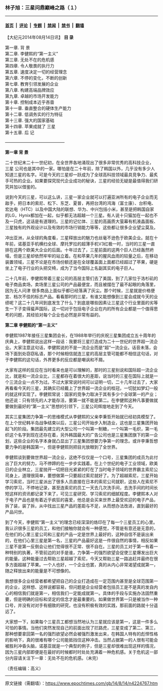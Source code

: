 ### 林子旭：三星问鼎巅峰之路（１）

---

#### [首页](../../../..?n4224767) &nbsp;|&nbsp; [评论](../../../../../epoch-comment?n4224767) &nbsp;|&nbsp; [专题](../../../../../epoch-special?n4224767) &nbsp;|&nbsp; [禁闻](../../../../../epoch-news?n4224767) &nbsp;|&nbsp; [禁书](../../../../../books?n4224767) &nbsp;|&nbsp; [翻墙](https://github.com/gfw-breaker/nogfw/blob/master/README.md?n4224767)


<div class="post_content" id="artbody" itemprop="articleBody">
 <!-- article content begin -->
 <p>
  【大纪元2014年08月14日讯】
  <b>
   目 录
  </b>
 </p>
 <p>
  第一章.    背 景
  <br/>
  第二章.    李健熙的“第一主义”
  <br/>
  第三章.    无处不在的危机感
  <br/>
  第四章.    令人敬畏的执行力
  <br/>
  第五章.    速度决定一切的经营理念
  <br/>
  第六章.    不停的变化，不断的创新
  <br/>
  第七章.    教育引领发展的企业
  <br/>
  第八章.    构建高端品牌效应
  <br/>
  第九章.    卓越的市场开发能力
  <br/>
  第十章.    控制成本近乎吝啬
  <br/>
  第十一章.  垂直整合的硬体生产能力
  <br/>
  第十二章.  低调务实的行为特征
  <br/>
  第十三章.  强大的国家基础
  <br/>
  第十四章.  苹果成就了
  <ok href="https://www.epochtimes.com/gb/tag/%E4%B8%89%E6%98%9F.html">
   三星
  </ok>
  <br/>
  第十五章.  后 记
 </p>
 <p>
  ——————————————
 </p>
 <p>
  <b>
   第一章  背  景
  </b>
 </p>
 <p>
  二十世纪末二十一世纪初，在全世界各地涌现出了很多非常优秀的高科技企业，
  <ok href="https://www.epochtimes.com/gb/tag/%E4%B8%89%E6%98%9F.html">
   三星
  </ok>
  公司也是其中的一家。哪怕是在二十年前，除了韩国以外，几乎没有多少人知道三星的名字。可是今天的三星却一跃成为了全球高科技领域最具竞争力、最炙手可热的企业。如果要探究现代企业成功的秘诀，三星的经验无疑是最值得我们研究并加以借鉴的。
 </p>
 <p>
  说到今天的三星，可以这么讲，三星一家企业就可以打遍亚洲所有的电子企业而无敌手，把日本的索尼、松下、东芝、夏普，再把台湾的鸿海（富士康）、台积电、宏达电（HTC）以及中国大陆的联想、华为、中兴包括小米，甚至是把韩国自家的LG，Hynix都加在一起，似乎都无法超越一个三星。有人说十只猫加在一起也不及一只虎，这话是有道理的。三星的记忆体、三星的高画质大萤幕有机液晶面板、三星独有的外观设计以及有效的市场行销能力等等，这些都让很多企业望尘莫及。
 </p>
 <p>
  冲出亚洲，从全球的角度看，三星释放出的魅力也丝毫不逊色于欧美企业。就在十年前，诺基亚手机横扫全球、摩托罗拉的超薄手机V3红极一时，当时的三星一直排在这两个欧美大企业的后面。十年过去了，三星前面的这两个巨人已经轰然坍塌，但是三星却依然牢牢的站立着。在和苹果几年的腥风血雨的较量之后，在移动装置领域，三星不论是在市场份额还是在全球覆盖面上面都已经超过了苹果，硬是坐上了电子行业的头把交椅，成为了当今国际上名副其实的电子巨人。
 </p>
 <p>
  二十几年前，李健熙带着三星公司的高层主管们去了美国，到了几家位于洛杉矶的电子商品卖场，卖场里三星公司的产品最便宜，而且被摆在了最不起眼的角落里，因为无人问津 很多商品上面似乎都已经落满了灰尘。那个时候，三星就是价格便宜、档次不佳的标志产品。看看那时的三星，有谁又能想像到三星会成就今天的业绩呢？这二十几年间到底发生了什么？到底是哪些因素让三星这个行业里面的劣等生一下子变得蜚声国际，这一切对于包括电子企业在内的所有企业都是一个值得思考的问题，其经验对每个企业也必然是非常有益的。
 </p>
 <p>
  <b>
   第二章  李健熙的“第一主义”
  </b>
 </p>
 <p>
  李健熙1987年接任三星集团会长，在1988年举行的庆祝三星集团成立五十周年的庆典上，李健熙说出这样一段话：我要将三星打造成为二十一世纪的世界超一流企业。大家注意这句话，李健熙说的不是一流企业而是“超”一流企业。话音未落，会场下面到处窃窃私语，那个时候相信就连三星的高层主管可能都不相信这句话，对于李健熙的这句话，外界更多的反应都是嘲讽和不屑。
 </p>
 <p>
  大家有这样的反应在当时看来也是可以理解的，那时的三星别说和国际超一流企业比，就是和一流企业比，三星都存在着很大的差距，说当时的三星在国际上就是一个三流企业一点不为过。不过大家常说时间可以证明一切，二十几年过去了，大家再看看今天的三星，其确实已经戴上了世界超一流企业的桂冠，一切犹如梦幻一般的就这样实现了。李健熙常说：国家的竞争力取决于其有多少个全球第一的产业；他还说：只有领先的人才能存活，要第一就不能是第二。在李健熙这种凡事要做就要做到最好的“第一主义”思想的引领下，三星公司辉煌地走到了今天。
 </p>
 <p>
  其实三星集团力争第一的思维模式从李健熙的父亲李秉哲开始就已经初具模型了。在上个世纪韩半岛战争结束以后，三星公司开始步入制造业，这也是三星集团开始起飞的阶段。集团最先建立的大型公司一个叫第一制糖，一个叫第一毛织，第一毛织这个名字到现在还存在着，另外韩国最大的广告公司也是三星集团旗下的第一企划，这些企业的名字本身就凸显出了三星集团想要力争第一的理念。或许李秉哲想要力争的是韩国第一，但是李健熙则把目光放眼到了全世界。
 </p>
 <p>
  李健熙谈到要做世界超一流企业，这绝不仅仅是一个口号，三星集团的成员为此付出了巨大的努力，马不停蹄的在一步步实践着。在上个世纪的电子工业领域，欧美日的企业林立，三星抛开一切把目光紧紧的盯在了当时电子领域的世界霸主索尼公司身上，道理很简单，要想做第一只要超过索尼就好了。为了超越索尼，三星开始学习索尼，当时三星派出了很多人员直接在日本的索尼公司就职，这些人在索尼不停的学习，不停地记录，甚至连索尼的员工一天去几次洗手间，去洗手间的时间长短这样的资讯都记录下来了，可见三星研究、学习索尼的细腻程度。李健熙本人对于电子产品也是有着近乎疯狂的喜爱，他总是会买来世界上最受欢迎的电子产品，拆了装，装了拆，从中找出三星产品的差距与不足，从而想办法改进，直到最好的产品问世。
 </p>
 <p>
  到了今天，李健熙“第一主义”的理念已经深深的烙印在了每一个三星员工的心里。我认识很多三星的员工，和他们接触你就会有一种感觉，不管是有意还是无意的，在他们的心里三星公司和三星的产品一定是世界上最好的，这种自信不是装出来的，在他们心里三星是第一名，三星的产品最好这是一件很自然的事情，相反如果三星不是第一反倒会让他们觉得很不正常、很不自在。三星的员工对于第一有着一种特别的执著，不管前边的对手是谁，力争第一的强烈欲望会促使三星爆发出巨大的能量。这种能量过去帮助三星超越了索尼，今天又帮助三星一路追赶并最终在很多方面超越了苹果。一个人也好，一个企业也罢，真的从内心非常渴望成就第一，随之释放出来的能量是不可想像的。
 </p>
 <p>
  我想很多企业经营者都希望把自己的企业打造成在一定范围内甚至是全球范围第一的企业，这样想、这样说都容易，但问题是企业经营者包括员工是不是真的发自内心的相信我们就是第一，相信我们一定能成就第一。具体的手段与实施办法固然重要，但是明确的目标和坚定的信念才是最重要的。如果做世界第一只是被当作一种口号，并没有对对手有细致的研究，也没有积极有效的实践，那前面的路就十分遥远了。
 </p>
 <p>
  大家想一下，如果每个三星员工都想当然地认为三星就应该是第一，这是一件多么可怕的事情。当他们突然发现自己的前面出现了拦路虎，三星变成了第二、第三，那种想要拿回第一名的强烈欲望必然会被强烈激发出来，在韩国人特有的彪悍性格的影响下，真的很难有哪个公司能抵挡住这种冲击。当然占据第一的人很有可能会被胜利冲昏头脑，诺基亚就是一个典型的例子，但是三星却很难出现这样的情况，因为三星内部即便是在最好的时候都时时处处充满着一种危机感。关于危机这一部分内容请关注下一章：无处不在的危机感。（未完）
 </p>
 <p>
  （责任编辑：高义）
 </p>
 <!-- article content end -->
 <div id="below_article_ad">
 </div>
</div>


---

原文链接（需翻墙）：https://www.epochtimes.com/gb/14/8/14/n4224767.htm